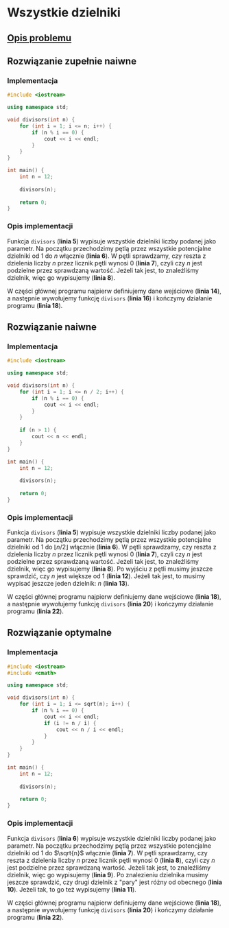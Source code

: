 # Wszystkie dzielniki

## [Opis problemu](../../../../algorithms/integers/divisors.md)

## Rozwiązanie zupełnie naiwne

### Implementacja

```cpp linenums="1"
#include <iostream>

using namespace std;

void divisors(int n) {
    for (int i = 1; i <= n; i++) {
        if (n % i == 0) {
            cout << i << endl;
        }
    }
}

int main() {
    int n = 12;
    
    divisors(n);
    
    return 0;
}
```

### Opis implementacji

Funkcja `divisors` (**linia 5**) wypisuje wszystkie dzielniki liczby podanej jako parametr. Na początku przechodzimy pętlą przez wszystkie potencjalne dzielniki od $1$ do $n$ włącznie (**linia 6**). W pętli sprawdzamy, czy reszta z dzielenia liczby $n$ przez licznik pętli wynosi $0$ (**linia 7**), czyli czy $n$ jest podzielne przez sprawdzaną wartość. Jeżeli tak jest, to znaleźliśmy dzielnik, więc go wypisujemy (**linia 8**).

W części głównej programu najpierw definiujemy dane wejściowe (**linia 14**), a następnie wywołujemy funkcję `divisors` (**linia 16**) i kończymy działanie programu (**linia 18**).

## Rozwiązanie naiwne

### Implementacja

```cpp linenums="1"
#include <iostream>

using namespace std;

void divisors(int n) {
    for (int i = 1; i <= n / 2; i++) {
        if (n % i == 0) {
            cout << i << endl;
        }
    }
    
    if (n > 1) {
        cout << n << endl;
    }
}

int main() {
    int n = 12;
    
    divisors(n);
    
    return 0;
}
```

### Opis implementacji

Funkcja `divisors` (**linia 5**) wypisuje wszystkie dzielniki liczby podanej jako parametr. Na początku przechodzimy pętlą przez wszystkie potencjalne dzielniki od $1$ do $\lfloor n/2\rfloor$ włącznie (**linia 6**). W pętli sprawdzamy, czy reszta z dzielenia liczby $n$ przez licznik pętli wynosi $0$ (**linia 7**), czyli czy $n$ jest podzielne przez sprawdzaną wartość. Jeżeli tak jest, to znaleźliśmy dzielnik, więc go wypisujemy (**linia 8**). Po wyjściu z pętli musimy jeszcze sprawdzić, czy $n$ jest większe od $1$ (**linia 12**). Jeżeli tak jest, to musimy wypisać jeszcze jeden dzielnik: $n$ (**linia 13**).

W części głównej programu najpierw definiujemy dane wejściowe (**linia 18**), a następnie wywołujemy funkcję `divisors` (**linia 20**) i kończymy działanie programu (**linia 22**).

## Rozwiązanie optymalne

### Implementacja

```cpp linenums="1"
#include <iostream>
#include <cmath>

using namespace std;

void divisors(int n) {
    for (int i = 1; i <= sqrt(n); i++) {
        if (n % i == 0) {
            cout << i << endl;
            if (i != n / i) {
                cout << n / i << endl;
            }
        }
    }
}

int main() {
    int n = 12;
    
    divisors(n);
    
    return 0;
}
```

### Opis implementacji

Funkcja `divisors` (**linia 6**) wypisuje wszystkie dzielniki liczby podanej jako parametr. Na początku przechodzimy pętlą przez wszystkie potencjalne dzielniki od $1$ do $\sqrt{n}$ włącznie (**linia 7**). W pętli sprawdzamy, czy reszta z dzielenia liczby $n$ przez licznik pętli wynosi $0$ (**linia 8**), czyli czy $n$ jest podzielne przez sprawdzaną wartość. Jeżeli tak jest, to znaleźliśmy dzielnik, więc go wypisujemy (**linia 9**). Po znalezieniu dzielnika musimy jeszcze sprawdzić, czy drugi dzielnik z "pary" jest różny od obecnego (**linia 10**). Jeżeli tak, to go też wypisujemy (**linia 11**).

W części głównej programu najpierw definiujemy dane wejściowe (**linia 18**), a następnie wywołujemy funkcję `divisors` (**linia 20**) i kończymy działanie programu (**linia 22**).
